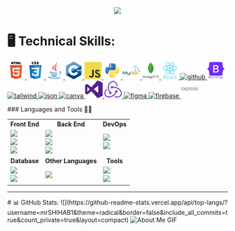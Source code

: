 <!--
**Md Montasir Rahman Shihab** is a ✨ _special_ ✨ repository because its `README.md` (this file) appears on your GitHub profile.

- 🔭 I’m currently working on ...
- 🌱 I’m currently learning ...
- 👯 I’m looking to collaborate on ...
- 🤔 I’m looking for help with ...
- 💬 Ask me about ...
- 📫 How to reach me: ...
- 😄 Pronouns: ...
- ⚡ Fun fact: ...
-->
<p align="center">
<!--   <a href="https://github.com/DenverCoder1/readme-typing-svg"> -->
    <img src="https://readme-typing-svg.herokuapp.com?color=E22FE4&width=380&height=28&lines=Hi👋+I'm+M.+R.+SHIHAB..;Nice+To+Meet+You+....&center=true"></a></p>
    


    
# 🖥️ Technical Skills: 
<p align="left">
  <a href="https://www.w3schools.com/html/" target="_blank" rel="noreferrer">
    <img src="https://raw.githubusercontent.com/devicons/devicon/master/icons/html5/html5-original-wordmark.svg" alt="html5" width="40" height="40"/>
  </a>
  <a href="https://www.w3schools.com/css/" target="_blank" rel="noreferrer">
    <img src="https://raw.githubusercontent.com/devicons/devicon/master/icons/css3/css3-original-wordmark.svg" alt="css3" width="40" height="40"/>
  </a>
  <a href="https://www.java.com" target="_blank" rel="noreferrer">
    <img src="https://raw.githubusercontent.com/devicons/devicon/master/icons/java/java-original.svg" alt="java" width="40" height="40"/>
  </a>
  <a href="https://www.w3schools.com/cpp/" target="_blank" rel="noreferrer">
    <img src="https://raw.githubusercontent.com/devicons/devicon/master/icons/cplusplus/cplusplus-original.svg" alt="cplusplus" width="40" height="40"/>
  </a>
  <a href="https://developer.mozilla.org/en-US/docs/Web/JavaScript" target="_blank" rel="noreferrer">
    <img src="https://raw.githubusercontent.com/devicons/devicon/master/icons/javascript/javascript-original.svg" alt="javascript" width="40" height="40"/>
  </a>
  <a href="https://www.python.org" target="_blank" rel="noreferrer">
    <img src="https://raw.githubusercontent.com/devicons/devicon/master/icons/python/python-original.svg" alt="python" width="40" height="40"/>
  </a>
  <a href="https://www.mysql.com/" target="_blank" rel="noreferrer">
    <img src="https://raw.githubusercontent.com/devicons/devicon/master/icons/mysql/mysql-original-wordmark.svg" alt="mysql" width="40" height="40"/>
  </a>
  <a href="https://www.mongodb.com/" target="_blank" rel="noreferrer">
    <img src="https://raw.githubusercontent.com/devicons/devicon/master/icons/mongodb/mongodb-original-wordmark.svg" alt="mongodb" width="40" height="40"/>
  </a>
  <a href="https://reactjs.org/" target="_blank" rel="noreferrer">
    <img src="https://raw.githubusercontent.com/devicons/devicon/master/icons/react/react-original-wordmark.svg" alt="react" width="40" height="40"/>
  </a>
  </a>
  </a>
  </a>
 
  </a>

  </a>
  <a href="https://www.github.com" target="_blank" rel="noreferrer">
    <img src="https://www.vectorlogo.zone/logos/github/github-icon.svg" alt="github" width="40" height="40"/>
  </a>

  </a>
  <a href="https://getbootstrap.com" target="_blank" rel="noreferrer">
    <img src="https://raw.githubusercontent.com/devicons/devicon/master/icons/bootstrap/bootstrap-plain-wordmark.svg" alt="bootstrap" width="40" height="40"/>
  </a>
  <a href="https://tailwindcss.com/" target="_blank" rel="noreferrer">
    <img src="https://www.vectorlogo.zone/logos/tailwindcss/tailwindcss-icon.svg" alt="tailwind" width="40" height="40"/>
  </a>
  </a>
  <a href="https://www.json.org/" target="_blank" rel="noreferrer">
    <img src="https://www.vectorlogo.zone/logos/json/json-icon.svg" alt="json" width="40" height="40"/>
  </a>

  </a>
  <a href="https://www.canva.com/" target="_blank" rel="noreferrer">
    <img src="https://www.vectorlogo.zone/logos/canva/canva-icon.svg" alt="canva" width="40" height="40"/>
  </a>

  </a>
 
  </a>
  <a href="https://code.visualstudio.com/" target="_blank" rel="noreferrer">
    <img src="https://raw.githubusercontent.com/devicons/devicon/master/icons/visualstudio/visualstudio-plain.svg" alt="vscode" width="40" height="40"/>
  </a>

  </a>

  </a>

  </a>

  </a>

  </a>
  <a href="https://redux.js.org" target="_blank" rel="noreferrer">
    <img src="https://raw.githubusercontent.com/devicons/devicon/master/icons/redux/redux-original.svg" alt="redux" width="40" height="40"/>
  </a>

  </a>
 
  </a>
  <a href="https://www.figma.com/" target="_blank" rel="noreferrer">
    <img src="https://www.vectorlogo.zone/logos/figma/figma-icon.svg" alt="figma" width="40" height="40"/>
  </a>
  <a href="https://firebase.google.com/" target="_blank" rel="noreferrer">
    <img src="https://www.vectorlogo.zone/logos/firebase/firebase-icon.svg" alt="firebase" width="40" height="40"/>
  </a>
  
  </a>
  </a>
    <a href="https://expressjs.com/" target="_blank" rel="noreferrer">
    <img src="https://raw.githubusercontent.com/devicons/devicon/master/icons/express/express-original-wordmark.svg" alt="express" width="40" height="40"/>
  </a>
</p>
### Languages and Tools 🌱🔭

<div align="center">
    <table>
        <tr>
            <td align="center"><b>Front End</b></td>
            <td align="center"><b>Back End</b></td>
            <td align="center"><b>DevOps</b></td>
        </tr>
        <tr>
            <td>
                <a href="https://skillicons.dev">
                    <img src="https://skillicons.dev/icons?i=js,ts,nextjs" /><br/>
                    <img src="https://skillicons.dev/icons?i=react,vite,figma" /><br/>
                    <img src="https://skillicons.dev/icons?i=tailwind,bootstrap,markdown" />
                </a>
            </td>
            <td>
                <a href="https://skillicons.dev">
                    <img src="https://skillicons.dev/icons?i=nodejs,express,bun" /><br/>
                    <img src="https://skillicons.dev/icons?i=java,spring,hibernate" /><br/>
                    <img src="https://skillicons.dev/icons?i=cs,dotnet," />
                </a>
            </td>
            <td>
                <a href="https://skillicons.dev">
                    <img src="https://skillicons.dev/icons?i=docker,git,bitbucket" /><br/>
                    <img src="https://skillicons.dev/icons?i=notion,github," />
                </a>
            </td>
        </tr>
        <tr>
            <td align="center"><b>Database</b></td>
            <td align="center"><b>Other Languages</b></td>
            <td align="center"><b>Tools</b></td>
        </tr>
        <tr>
            <td>
                <a href="https://skillicons.dev">
                    <img src="https://skillicons.dev/icons?i=postgres,mongodb,prisma" /><br/>
                    <img src="https://skillicons.dev/icons?i=mysql,redis," />
                </a>
            </td>
            <td>
                <a href="https://skillicons.dev">
                    <img src="https://skillicons.dev/icons?i=python,go,cs" /><br/>
                </a>
            </td>
            <td>
                <a href="https://skillicons.dev">
                    <img src="https://skillicons.dev/icons?i=matlab,vscode,postman" /><br/>
                    <img src="https://skillicons.dev/icons?i=webstorm,pycharm" /><br/>
                </a>
            </td>
        </tr>
    </table>
</div>

<hr>
# 📊 GitHub Stats:
![](https://github-readme-stats.vercel.app/api/top-langs/?username=mrSHIHAB1&theme=radical&border=false&include_all_commits=true&count_private=true&layout=compact)
<img src="https://github.com/7oSkaaa/7oSkaaa/blob/main/Images/about_me.gif?raw=true" alt="About Me GIF" width="180px">


<br/>

